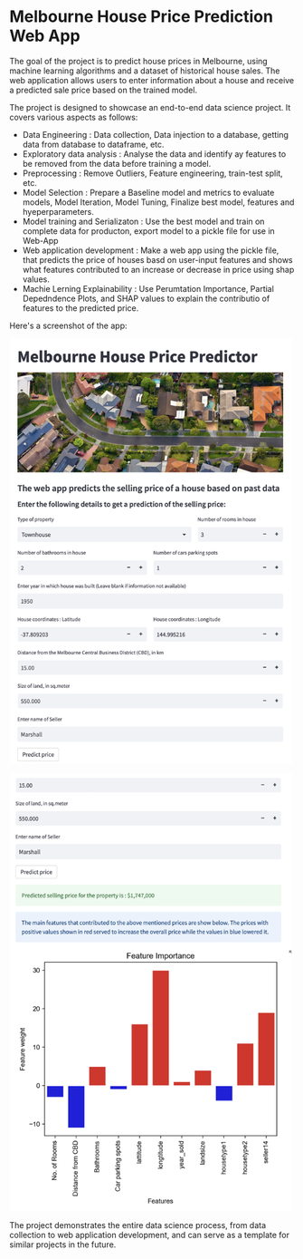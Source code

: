 # Melbourne House Price Prediction Web App

The goal of the project is to predict house prices in Melbourne, using machine learning algorithms and a dataset of historical house sales. The web application allows users to enter information about a house and receive a predicted sale price based on the trained model.

The project is designed to showcase an end-to-end data science project. It covers various aspects as follows:

- Data Engineering : Data collection, Data injection to a database, getting data from database to  dataframe, etc.
- Exploratory data analysis : Analyse the data and identify ay features to be removed from the data before training a model.
- Preprocessing : Remove Outliers, Feature engineering, train-test split, etc.
- Model Selection : Prepare a Baseline model and metrics to evaluate models, Model Iteration, Model Tuning, Finalize best model, features and hyeperparameters. 
- Model training and Serializaton : Use the best model and train on complete data for producton, export model to a pickle file for use in Web-App
- Web application development : Make a web app using the pickle file, that predicts the price of houses basd on user-input features and shows what features contributed to an increase or decrease in price  using shap values.
- Machie Lerning Explainability : Use Perumtation Importance, Partial Depedndence Plots, and SHAP values to explain the contributio of features to the predicted price.

Here's a screenshot of the app:


<img src="./resources/webapp_img1.png" alt="Screenshot of my app" width="500"/><br>

<img src="./resources/webapp_img2.png" alt="Screenshot of my app" width="500"/>

The project demonstrates the entire data science process, from data collection to web application development, and can serve as a template for similar projects in the future.
